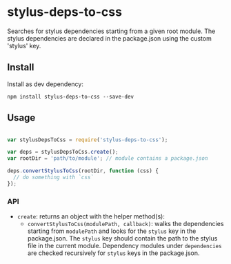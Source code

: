# stylus-deps-to-css

Searches for stylus dependencies starting from a given root module. The stylus dependencies are declared in the package.json using the custom 'stylus' key.


## Install

Install as dev dependency:

```
npm install stylus-deps-to-css --save-dev
```


## Usage

```javascript

var stylusDepsToCss = require('stylus-deps-to-css');

var deps = stylusDepsToCss.create();
var rootDir = 'path/to/module'; // module contains a package.json

deps.convertStylusToCss(rootDir, function (css) {
  // do something with `css`
});
```


### API

- `create`: returns an object with the helper method(s):
  - `convertStylusToCss(modulePath, callback)`: walks the dependencies starting from `modulePath` and looks for the `stylus` key in the package.json. The `stylus` key should contain the path to the stylus file in the current module. Dependency modules under `dependencies` are checked recursively for `stylus` keys in the package.json.
